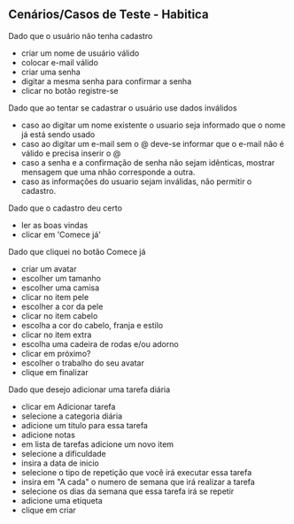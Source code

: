 ## Cenários/Casos de Teste - Habitica

Dado que o usuário não tenha cadastro
- criar um nome de usuário válido
- colocar e-mail válido
- criar uma senha
- digitar a mesma senha para confirmar a senha
- clicar no botão registre-se

Dado que ao tentar se cadastrar o usuário use dados inválidos
- caso ao digitar um nome existente o usuario seja informado que o nome já está sendo usado
- caso ao digitar um e-mail sem o @ deve-se informar que o e-mail não é válido e precisa inserir o @
- caso a senha e a confirmação de senha não sejam idênticas, mostrar mensagem que uma nhão corresponde a outra.
- caso as informações do usuario sejam inválidas, não permitir o cadastro.  

Dado que o cadastro deu certo 
- ler as boas vindas
- clicar em 'Comece já'

Dado que cliquei no botão Comece já
- criar um avatar
- escolher um tamanho
- escolher uma camisa
- clicar no item pele
- escolher a cor da pele 
- clicar no item cabelo
- escolha a cor do cabelo, franja e estilo
- clicar no item extra
- escolha uma cadeira de rodas e/ou adorno
- clicar em próximo?
- escolher o trabalho do seu avatar
- clique em finalizar

Dado que desejo adicionar uma tarefa diária
- clicar em Adicionar tarefa
- selecione a categoria diária
- adicione um titulo para essa tarefa
- adicione notas 
- em lista de tarefas adicione um novo item
- selecione a dificuldade
- insira a data de inicio
- selecione o tipo de repetição que você irá executar essa tarefa
- insira em "A cada" o numero de semana que irá realizar a tarefa
- selecione os dias da semana que essa tarefa irá se repetir
- adicione uma etiqueta
- clique em criar



